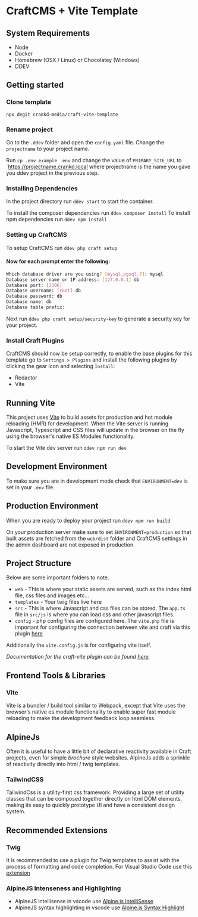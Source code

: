 # CraftCMS + Vite Template

## System Requirements

- Node
- Docker
- Homebrew (OSX / Linux) or Chocolatey (Windows)
- DDEV

## Getting started

### Clone template

`npx degit crankd-media/craft-vite-template`

### Rename project

Go to the `.ddev` folder and open the `config.yaml` file. Change the `projectname` to your project name.

Run `cp .env.example .env` and change the value of `PRIMARY_SITE_URL` to `https://projectname.crankd.local where projectname is the name you gave you ddev project in the previous step.

### Installing Dependencies

In the project directory run `ddev start` to start the container.

To install the composer dependencies run `ddev composer install`
To install npm dependencies run `ddev npm install`

### Setting up CraftCMS

To setup CraftCMS run `ddev php craft setup`

#### **Now for each prompt enter the following:**

```bash
Which database driver are you using? [mysql,pgsql,?]: mysql
Database server name or IP address: [127.0.0.1] db
Database port: [3306]
Database username: [root] db
Database password: db
Database name: db
Database table prefix:
```

Next run `ddev php craft setup/security-key` to generate a security key for your project.

### Install Craft Plugins

CraftCMS should now be setup correctly, to enable the base plugins for this template go to `Settings > Plugins` and install the following plugins by clicking the gear icon and selecting `Install`:

- Redactor
- Vite

## Running Vite

This project uses [Vite](https://vitejs.dev/) to build assets for production and hot module reloading (HMR) for development. When the Vite server is running Javascript, Typescript and CSS files will update in the browser on the fly using the browser's native ES Modules functionality.

To start the Vite dev server run `ddev npm run dev`

## Development Environment

To make sure you are in development mode check that `ENVIRONMENT=dev` is set in your `.env` file.

## Production Environment

When you are ready to deploy your project run `ddev npm run build`

On your production server make sure to set `ENVIRONMENT=production` so that built assets are fetched from the `web/dist` folder and CraftCMS settings in the admin dashboard are not exposed in production.

## Project Structure

Below are some important folders to note.

- `web` - This is where your static assets are served, such as the index.html file, css files and images etc...
- `templates` - Your twig files live here
- `src` - This is where Javascript and css files can be stored. The `app.ts` file in `src/js` is where you can load css and other javascript files.
- `config` - php config files are configured here. The `vite.php` file is important for configuring the connection between vite and craft via this plugin [here](https://github.com/nystudio107/craft-vite)

Additionally the `vite.config.js` is for configuring vite itself.

_Documentation for the craft-vite plugin can be found [here](https://nystudio107.com/docs/vite/)._

## Frontend Tools & Libraries

### Vite

Vite is a bundler / build tool similar to Webpack, except that Vite uses the browser's native es module functionality to enable super fast module reloading to make the development feedback loop seamless.

## AlpineJs

Often it is useful to have a little bit of declarative reactivity available in Craft projects, even for simple _brochure_ style websites. AlpineJs adds a sprinkle of reactivity directly into html / twig templates.

### TailwindCSS

TailwindCss is a utility-first css framework. Providing a large set of utility classes that can be composed together directly on html DOM elements, making its easy to quickly prototype UI and have a consistent design system.

## Recommended Extensions

### Twig

It is recommended to use a plugin for Twig templates to assist with the process of formatting and code completion. For Visual Studio Code use this [extension](https://marketplace.visualstudio.com/items?itemName=mblode.twig-language-2)

### AlpineJS Intenseness and Highlighting

- AlpineJS intellisense in vscode use [Alpine.js IntelliSense](https://marketplace.visualstudio.com/items?itemName=adrianwilczynski.alpine-js-intellisense)
- AlpineJS syntax highlighting in vscode use [Alpine.js Syntax Highlight](https://marketplace.visualstudio.com/items?itemName=adrianwilczynski.alpine-js-intellisense)
